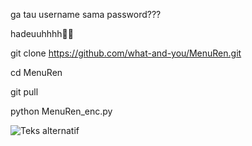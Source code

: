ga tau username sama password??? 

hadeuuhhhh🗿😒

git clone https://github.com/what-and-you/MenuRen.git

cd MenuRen

git pull

python MenuRen_enc.py



![Teks alternatif](gambar/Screenshot_20240626_181906.jpg)
